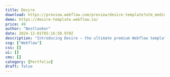 ```yaml
---
title: Desire
download: https://preview.webflow.com/preview/desire-template?utm_medium=preview_link&utm_source=designer&utm_content=desire-template&preview=e09bc6673f7593fbb64a9170a2bc1327&pageId=66b21eb2428ef1f9e088559e&locale=en&workflow=preview
demo: https://desire-template.webflow.io/
price: 49
author: "Bestlooker"
date: 2024-12-01T05:16:50.970Z
description: "Introducing Desire — the ultimate premium Webflow template crafted for creative studios, agencies, designers, photographers, and all types of creative teams or individuals who demand excellence in design and functionality."
ssg: ["Webflow"]
css: []
ui: []
cms: []
category: [Portfolio]
draft: false
---
```

